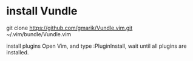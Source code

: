 # install Vundle
git clone https://github.com/gmarik/Vundle.vim.git ~/.vim/bundle/Vundle.vim

install plugins Open Vim, and type :PluginInstall, wait until all plugins are installed.
